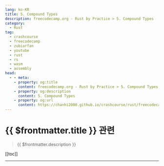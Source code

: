 ```yaml
---
lang: ko-KR
title: 5. Compound Types
description: freecodecamp.org - Rust by Practice > 5. Compound Types
category: 
  - Rust
tag: 
  - crashcourse
  - freecodecamp
  - zubiarfan
  - youtube
  - rust
  - rs
  - wasm
  - assembly
head:
  - - meta:
    - property: og:title
      content: freecodecamp.org - Rust by Practice > 5. Compound Types
    - property: og:description
      content: 5. Compound Types
    - property: og:url
      content: https://chanhi2000.github.io/crashcourse/rust/freecodecamp-rust-by-practice/05.html
---
```


# {{ $frontmatter.title }} 관련

> {{ $frontmatter.description }}

[[toc]]

---